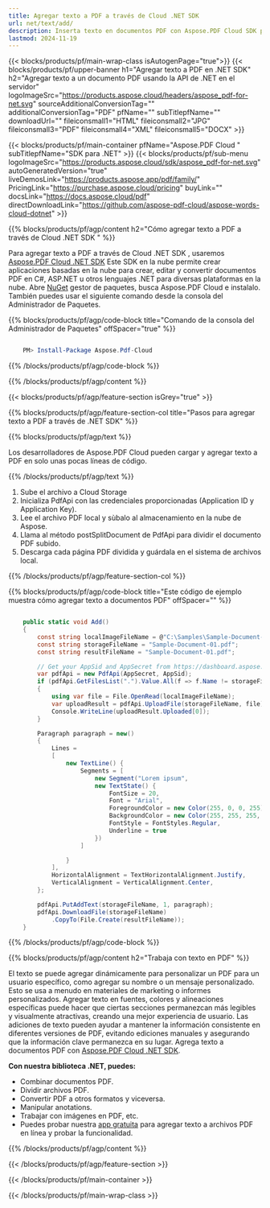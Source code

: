 ```yaml
---
title: Agregar texto a PDF a través de Cloud .NET SDK
url: net/text/add/
description: Inserta texto en documentos PDF con Aspose.PDF Cloud SDK para .NET. Automatiza fácilmente la edición de contenido.
lastmod: 2024-11-19
---
```


{{< blocks/products/pf/main-wrap-class isAutogenPage="true">}}
{{< blocks/products/pf/upper-banner h1="Agregar texto a PDF en .NET SDK" h2="Agregar texto a un documento PDF usando la API de .NET en el servidor" logoImageSrc="https://products.aspose.cloud/headers/aspose_pdf-for-net.svg" sourceAdditionalConversionTag="" additionalConversionTag="PDF" pfName="" subTitlepfName="" downloadUrl="" fileiconsmall1="HTML" fileiconsmall2="JPG" fileiconsmall3="PDF" fileiconsmall4="XML" fileiconsmall5="DOCX" >}}

{{< blocks/products/pf/main-container pfName="Aspose.PDF Cloud " subTitlepfName="SDK para .NET" >}}
{{< blocks/products/pf/sub-menu logoImageSrc="https://products.aspose.cloud/sdk/aspose_pdf-for-net.svg"
autoGeneratedVersion="true"
liveDemosLink="https://products.aspose.app/pdf/family/" PricingLink="https://purchase.aspose.cloud/pricing" buyLink="" docsLink="https://docs.aspose.cloud/pdf"  directDownloadLink="https://github.com/aspose-pdf-cloud/aspose-words-cloud-dotnet" >}}

{{% blocks/products/pf/agp/content h2="Cómo agregar texto a PDF a través de Cloud .NET SDK " %}}

Para agregar texto a PDF a través de Cloud .NET SDK , usaremos
[Aspose.PDF Cloud .NET SDK](https://products.aspose.cloud/pdf/net/)
Este SDK en la nube permite crear aplicaciones basadas en la nube para crear, editar y convertir documentos PDF en C#, ASP.NET u otros lenguajes .NET para diversas plataformas en la nube. Abre
[NuGet](https://www.nuget.org/packages/Aspose.Pdf-Cloud)
gestor de paquetes, busca
Aspose.PDF Cloud
e instalalo. También puedes usar el siguiente comando desde la consola del Administrador de Paquetes.

{{% blocks/products/pf/agp/code-block title="Comando de la consola del Administrador de Paquetes" offSpacer="true" %}}

```powershell

    PM> Install-Package Aspose.Pdf-Cloud

```

{{% /blocks/products/pf/agp/code-block %}}

{{% /blocks/products/pf/agp/content %}}

{{< blocks/products/pf/agp/feature-section isGrey="true" >}}

{{% blocks/products/pf/agp/feature-section-col title="Pasos para agregar texto a PDF a través de .NET SDK" %}}

{{% blocks/products/pf/agp/text %}}

Los desarrolladores de Aspose.PDF Cloud pueden cargar y agregar texto a PDF en solo unas pocas líneas de código.

{{% /blocks/products/pf/agp/text %}}

1. Sube el archivo a Cloud Storage
1. Inicializa PdfApi con las credenciales proporcionadas (Application ID y Application Key).
1. Lee el archivo PDF local y sùbalo al almacenamiento en la nube de Aspose.
1. Llama al método postSplitDocument de PdfApi para dividir el documento PDF subido.
1. Descarga cada página PDF dividida y guárdala en el sistema de archivos local.

{{% /blocks/products/pf/agp/feature-section-col %}}



{{% blocks/products/pf/agp/code-block title="Este código de ejemplo muestra cómo agregar texto a documentos PDF" offSpacer="" %}}

```cs

    public static void Add()
    {
        const string localImageFileName = @"C:\Samples\Sample-Document-01.pdf";
        const string storageFileName = "Sample-Document-01.pdf";
        const string resultFileName = "Sample-Document-01.pdf";

        // Get your AppSid and AppSecret from https://dashboard.aspose.cloud (free registration required).
        var pdfApi = new PdfApi(AppSecret, AppSid);
        if (pdfApi.GetFilesList(".").Value.All(f => f.Name != storageFileName))
        {
            using var file = File.OpenRead(localImageFileName);
            var uploadResult = pdfApi.UploadFile(storageFileName, file);
            Console.WriteLine(uploadResult.Uploaded[0]);
        }

        Paragraph paragraph = new()
        {
            Lines =
            [
                new TextLine() {
                    Segments = [
                        new Segment("Lorem ipsum",
                        new TextState() {
                            FontSize = 20,
                            Font = "Arial",
                            ForegroundColor = new Color(255, 0, 0, 255),
                            BackgroundColor = new Color(255, 255, 255, 0),
                            FontStyle = FontStyles.Regular,
                            Underline = true
                        })
                    ]

                }
            ],
            HorizontalAlignment = TextHorizontalAlignment.Justify,
            VerticalAlignment = VerticalAlignment.Center,
        };

        pdfApi.PutAddText(storageFileName, 1, paragraph);
        pdfApi.DownloadFile(storageFileName)
            .CopyTo(File.Create(resultFileName));
    }
```

{{% /blocks/products/pf/agp/code-block %}}

{{% blocks/products/pf/agp/content h2="Trabaja con texto en PDF" %}}

El texto se puede agregar dinámicamente para personalizar un PDF para un usuario específico, como agregar su nombre o un mensaje personalizado. Esto se usa a menudo en materiales de marketing o informes personalizados. Agregar texto en fuentes, colores y alineaciones específicas puede hacer que ciertas secciones permanezcan más legibles y visualmente atractivas, creando una mejor experiencia de usuario. Las adiciones de texto pueden ayudar a mantener la información consistente en diferentes versiones de PDF, evitando ediciones manuales y asegurando que la información clave permanezca en su lugar.
Agrega texto a documentos PDF con [Aspose.PDF Cloud .NET SDK](https://products.aspose.cloud/pdf/net/).

**Con nuestra biblioteca .NET, puedes:**

+ Combinar documentos PDF.
+ Dividir archivos PDF.
+ Convertir PDF a otros formatos y viceversa.
+ Manipular anotations.
+ Trabajar con imágenes en PDF, etc.
+ Puedes probar nuestra [app gratuita](https://products.aspose.app/pdf/editor) para agregar texto a archivos PDF en línea y probar la funcionalidad.

{{% /blocks/products/pf/agp/content %}}

{{< /blocks/products/pf/agp/feature-section >}}

{{< /blocks/products/pf/main-container >}}

{{< /blocks/products/pf/main-wrap-class >}}

